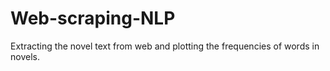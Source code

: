 # Web-scraping-NLP
Extracting the novel text from web and plotting the frequencies of words in novels.
